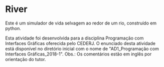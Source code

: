 # River
Este é um simulador de vida selvagem ao redor de um rio, construído em python.

Esta atividade foi desenvolvida para a disciplina Programação com Interfaces Gráficas oferecida pelo CEDERJ.
O enunciado desta atividade está disponível no diretório inicial com o nome de "AD1_Programação com Interfaces Gráficas_2018-1".
Obs.: Os comentários estão em inglês por orientação do tutor.
